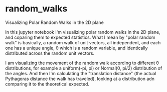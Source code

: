 # random_walks
Visualizing Polar Random Walks in the 2D plane

In this jupyter notebook I'm visualizing polar random walks in the 2D plane, and coparing them to expected statistics. What I mean by "polar random walk" is basically, a random walk of unit vectors, all independent, and each one has a unique angle, θ which is a random variable, and identically distributed across the random unit vectors. 

I am visualizing the movement of the random walk according to different θ distributions, for example a uniform(-pi, pi) or Normal(0, pi/2) distribution of the angles. And then I'm calculating the "translation distance" (the actual Pythagoras distance the walk has traveled), looking at a distribution adn comparing it to the theoretical expected.
